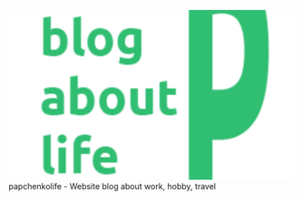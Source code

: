 ![img](https://raw.githubusercontent.com/papchenko/papchenkolife/dda2c048dceeed0efa19e217d87d66464727a516/resources/papchenkolife-logo.svg)
papchenkolife - Website blog about work, hobby, travel
